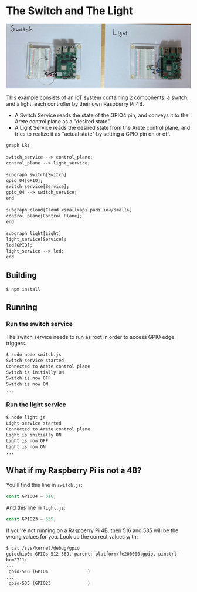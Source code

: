 # The Switch and The Light

![PCB's](readme_intro.png)

This example consists of an IoT system containing 2 components: a switch, and a light, each controller by their own
Raspberry Pi 4B.

* A Switch Service reads the state of the GPIO4 pin, and conveys it to the Arete control plane as a "desired state".
* A Light Service reads the desired state from the Arete control plane, and tries to realize it as "actual state"
  by setting a GPIO pin on or off.

```mermaid
graph LR;

switch_service --> control_plane;
control_plane --> light_service;

subgraph switch[Switch]
gpio_04[GPIO];
switch_service[Service];
gpio_04 --> switch_service;
end

subgraph cloud[Cloud <small>api.padi.io</small>]
control_plane[Control Plane];
end

subgraph light[Light]
light_service[Service];
led[GPIO];
light_service --> led;
end
```

## Building

```shell
$ npm install
```

## Running

### Run the switch service

The switch service needs to run as root in order to access GPIO edge triggers.

```shell
$ sudo node switch.js 
Switch service started
Connected to Arete control plane
Switch is initially ON
Switch is now OFF
Switch is now ON
...
```

### Run the light service

```shell
$ node light.js 
Light service started
Connected to Arete control plane
Light is initially ON
Light is now OFF
Light is now ON
...
```

## What if my Raspberry Pi is not a 4B?

You'll find this line in `switch.js`:

```javascript
const GPIO04 = 516;
```

And this line in `light.js`:

```javascript
const GPIO23 = 535;
```

If you're not running on a Raspberry Pi 4B, then 516 and 535 will be the wrong values for you. Look up the correct
values with:

```shell
$ cat /sys/kernel/debug/gpio
gpiochip0: GPIOs 512-569, parent: platform/fe200000.gpio, pinctrl-bcm2711:
...
 gpio-516 (GPIO4               )
...
 gpio-535 (GPIO23              )
```
